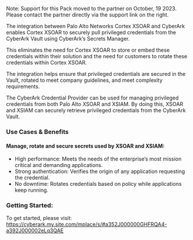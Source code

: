 Note: Support for this Pack moved to the partner on October, 19 2023.
Please contact the partner directly via the support link on the right.

The integration between Palo Alto Networks Cortex XSOAR and CyberArk enables Cortex XSOAR to securely pull privileged credentials from the CyberArk Vault using CyberArk’s Secrets Manager.

This eliminates the need for Cortex XSOAR to store or embed these credentials within their solution and the need for customers to rotate these credentials within Cortex XSOAR.

The integration helps ensure that privileged credentials are secured in the Vault, rotated to meet company guidelines, and meet complexity requirements.

The CyberArk Credential Provider can be used for managing privileged credentials from both Palo Alto XSOAR and XSIAM. By doing this, XSOAR and XSIAM can securely retrieve privileged credentials from the CyberArk Vault.

### Use Cases & Benefits

#### Manage, rotate and secure secrets used by XSOAR and XSIAM:

* High performance: Meets the needs of the enterprise’s most mission critical and demanding applications.
* Strong authentication: Verifies the origin of any application requesting the credential.
* No downtime: Rotates credentials based on policy while applications keep running.

### Getting Started:

To get started, please visit: <https://cyberark.my.site.com/mplace/s/#a352J000000GHFRQA4-a392J000002eLq3QAE>
